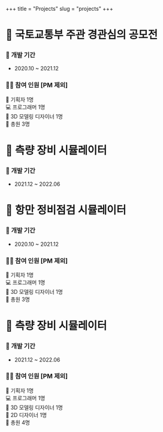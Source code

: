 +++
title = "Projects"
slug = "projects"
+++
# :ship: 국토교통부 주관 경관심의 공모전 
### :calendar: 개발 기간
* 2020.10 ~ 2021.12 

### :pouting_man: 참여 인원  [PM 제외]
:newspaper: 기획자 1명  
:computer: 프로그래머 1명  
:art: 3D 모델링 디자이너 1명  
🏢 총원 3명

# :newspaper: 측량 장비 시뮬레이터
### :calendar: 개발 기간
* 2021.12 ~ 2022.06 

# :ship: 항만 정비점검 시뮬레이터 
### :calendar: 개발 기간
* 2020.10 ~ 2021.12 

### :pouting_man: 참여 인원  [PM 제외]
:newspaper: 기획자 1명  
:computer: 프로그래머 1명  
:art: 3D 모델링 디자이너 1명  
🏢 총원 3명

# :newspaper: 측량 장비 시뮬레이터
### :calendar: 개발 기간
* 2021.12 ~ 2022.06 

### :pouting_man: 참여 인원 [PM 제외]
:newspaper: 기획자 1명    
:computer: 프로그래머 1명  
:art: 3D 모델링 디자이너 1명  
:art: 2D 디자이너 1명  
🏢 총원 4명
